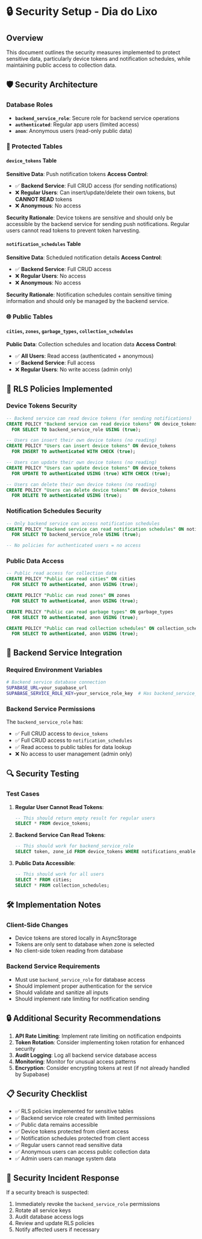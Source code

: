 # 🔒 Security Setup - Dia do Lixo

## Overview
This document outlines the security measures implemented to protect sensitive data, particularly device tokens and notification schedules, while maintaining public access to collection data.

## 🛡️ Security Architecture

### Database Roles
- **`backend_service_role`**: Secure role for backend service operations
- **`authenticated`**: Regular app users (limited access)
- **`anon`**: Anonymous users (read-only public data)

### 🔐 Protected Tables

#### `device_tokens` Table
**Sensitive Data**: Push notification tokens
**Access Control**:
- ✅ **Backend Service**: Full CRUD access (for sending notifications)
- ❌ **Regular Users**: Can insert/update/delete their own tokens, but **CANNOT READ** tokens
- ❌ **Anonymous**: No access

**Security Rationale**: Device tokens are sensitive and should only be accessible by the backend service for sending push notifications. Regular users cannot read tokens to prevent token harvesting.

#### `notification_schedules` Table
**Sensitive Data**: Scheduled notification details
**Access Control**:
- ✅ **Backend Service**: Full CRUD access
- ❌ **Regular Users**: No access
- ❌ **Anonymous**: No access

**Security Rationale**: Notification schedules contain sensitive timing information and should only be managed by the backend service.

### 🌐 Public Tables

#### `cities`, `zones`, `garbage_types`, `collection_schedules`
**Public Data**: Collection schedules and location data
**Access Control**:
- ✅ **All Users**: Read access (authenticated + anonymous)
- ✅ **Backend Service**: Full access
- ❌ **Regular Users**: No write access (admin only)

## 🔧 RLS Policies Implemented

### Device Tokens Security
```sql
-- Backend service can read device tokens (for sending notifications)
CREATE POLICY "Backend service can read device tokens" ON device_tokens
  FOR SELECT TO backend_service_role USING (true);

-- Users can insert their own device tokens (no reading)
CREATE POLICY "Users can insert device tokens" ON device_tokens
  FOR INSERT TO authenticated WITH CHECK (true);

-- Users can update their own device tokens (no reading)
CREATE POLICY "Users can update device tokens" ON device_tokens
  FOR UPDATE TO authenticated USING (true) WITH CHECK (true);

-- Users can delete their own device tokens (no reading)
CREATE POLICY "Users can delete device tokens" ON device_tokens
  FOR DELETE TO authenticated USING (true);
```

### Notification Schedules Security
```sql
-- Only backend service can access notification schedules
CREATE POLICY "Backend service can read notification schedules" ON notification_schedules
  FOR SELECT TO backend_service_role USING (true);

-- No policies for authenticated users = no access
```

### Public Data Access
```sql
-- Public read access for collection data
CREATE POLICY "Public can read cities" ON cities
  FOR SELECT TO authenticated, anon USING (true);

CREATE POLICY "Public can read zones" ON zones
  FOR SELECT TO authenticated, anon USING (true);

CREATE POLICY "Public can read garbage types" ON garbage_types
  FOR SELECT TO authenticated, anon USING (true);

CREATE POLICY "Public can read collection schedules" ON collection_schedules
  FOR SELECT TO authenticated, anon USING (true);
```

## 🚀 Backend Service Integration

### Required Environment Variables
```bash
# Backend service database connection
SUPABASE_URL=your_supabase_url
SUPABASE_SERVICE_ROLE_KEY=your_service_role_key  # Has backend_service_role permissions
```

### Backend Service Permissions
The `backend_service_role` has:
- ✅ Full CRUD access to `device_tokens`
- ✅ Full CRUD access to `notification_schedules`
- ✅ Read access to public tables for data lookup
- ❌ No access to user management (admin only)

## 🔍 Security Testing

### Test Cases
1. **Regular User Cannot Read Tokens**:
   ```sql
   -- This should return empty result for regular users
   SELECT * FROM device_tokens;
   ```

2. **Backend Service Can Read Tokens**:
   ```sql
   -- This should work for backend_service_role
   SELECT token, zone_id FROM device_tokens WHERE notifications_enabled = true;
   ```

3. **Public Data Accessible**:
   ```sql
   -- This should work for all users
   SELECT * FROM cities;
   SELECT * FROM collection_schedules;
   ```

## 🛠️ Implementation Notes

### Client-Side Changes
- Device tokens are stored locally in AsyncStorage
- Tokens are only sent to database when zone is selected
- No client-side token reading from database

### Backend Service Requirements
- Must use `backend_service_role` for database access
- Should implement proper authentication for the service
- Should validate and sanitize all inputs
- Should implement rate limiting for notification sending

## 🔒 Additional Security Recommendations

1. **API Rate Limiting**: Implement rate limiting on notification endpoints
2. **Token Rotation**: Consider implementing token rotation for enhanced security
3. **Audit Logging**: Log all backend service database access
4. **Monitoring**: Monitor for unusual access patterns
5. **Encryption**: Consider encrypting tokens at rest (if not already handled by Supabase)

## 📋 Security Checklist

- ✅ RLS policies implemented for sensitive tables
- ✅ Backend service role created with limited permissions
- ✅ Public data remains accessible
- ✅ Device tokens protected from client access
- ✅ Notification schedules protected from client access
- ✅ Regular users cannot read sensitive data
- ✅ Anonymous users can access public collection data
- ✅ Admin users can manage system data

## 🚨 Security Incident Response

If a security breach is suspected:
1. Immediately revoke the `backend_service_role` permissions
2. Rotate all service keys
3. Audit database access logs
4. Review and update RLS policies
5. Notify affected users if necessary
